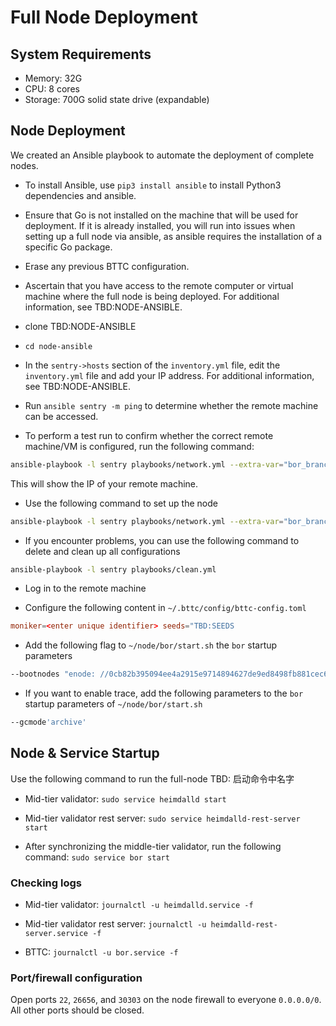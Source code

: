 # Full Node Deployment

## System Requirements

* Memory: 32G
* CPU: 8 cores
* Storage: 700G solid state drive (expandable)

## Node Deployment

We created an Ansible playbook to automate the deployment of complete nodes.

* To install Ansible, use `pip3 install ansible` to install Python3 dependencies and ansible.

* Ensure that Go is not installed on the machine that will be used for deployment. If it is already installed, you will run into issues when setting up a full node via ansible, as ansible requires the installation of a specific Go package.

* Erase any previous BTTC configuration.

* Ascertain that you have access to the remote computer or virtual machine where the full node is being deployed. For additional information, see TBD:NODE-ANSIBLE.

* clone TBD:NODE-ANSIBLE

* `cd node-ansible`

* In the `sentry->hosts` section of the `inventory.yml` file, edit the `inventory.yml` file and add your IP address. For additional information, see TBD:NODE-ANSIBLE.

* Run `ansible sentry -m ping` to determine whether the remote machine can be accessed.

* To perform a test run to confirm whether the correct remote machine/VM is configured, run the following command:

```sh
ansible-playbook -l sentry playbooks/network.yml --extra-var="bor_branch=v0.2.7 heimdall_branch=v0.2.2  network_version=mainnet-v1 node_type=sentry/sentry heimdall_network=mainnet" --list-hosts
```

This will show the IP of your remote machine.

* Use the following command to set up the node

```sh
ansible-playbook -l sentry playbooks/network.yml --extra-var="bor_branch=v0.2.7 heimdall_branch=v0.2.2 network_version=mainnet-v1 node_type=sentry/sentry heimdall_network=mainnet"
```

* If you encounter problems, you can use the following command to delete and clean up all configurations

```sh
ansible-playbook -l sentry playbooks/clean.yml
```

* Log in to the remote machine

* Configure the following content in `~/.bttc/config/bttc-config.toml`

```conf
moniker=<enter unique identifier> seeds="TBD:SEEDS
```

* Add the following flag to `~/node/bor/start.sh` the `bor` startup parameters

```sh
--bootnodes "enode: //0cb82b395094ee4a2915e9714894627de9ed8498fb881cec6db7c65e8b9a5bd7f2f25cc84e71e89d0947e51c76e85d0847de848c7782b13c0255247a6758178c@44.232.55.71: 30303, enode: //88116f4295f5a31538ae409e4d44ad40d22e44ee9342869e7d68bdec55b0f83c1530355ce8b41fbec0928a7d75a5745d528450d30aec92066ab6ba1ee351d710@159.203.9.164: 30303"
```

* If you want to enable trace, add the following parameters to the `bor` startup parameters of `~/node/bor/start.sh`

```sh
--gcmode'archive'
```

## Node & Service Startup

Use the following command to run the full-node TBD: 启动命令中名字

* Mid-tier validator: `sudo service heimdalld start`

* Mid-tier validator rest server: `sudo service heimdalld-rest-server start`

* After synchronizing the middle-tier validator, run the following command: `sudo service bor start`

### Checking logs

* Mid-tier validator: `journalctl -u heimdalld.service -f`

* Mid-tier validator rest server: `journalctl -u heimdalld-rest-server.service -f`

* BTTC: `journalctl -u bor.service -f`

### Port/firewall configuration

Open ports `22`, `26656`, and `30303` on the node firewall to everyone `0.0.0.0/0`. All other ports should be closed.
